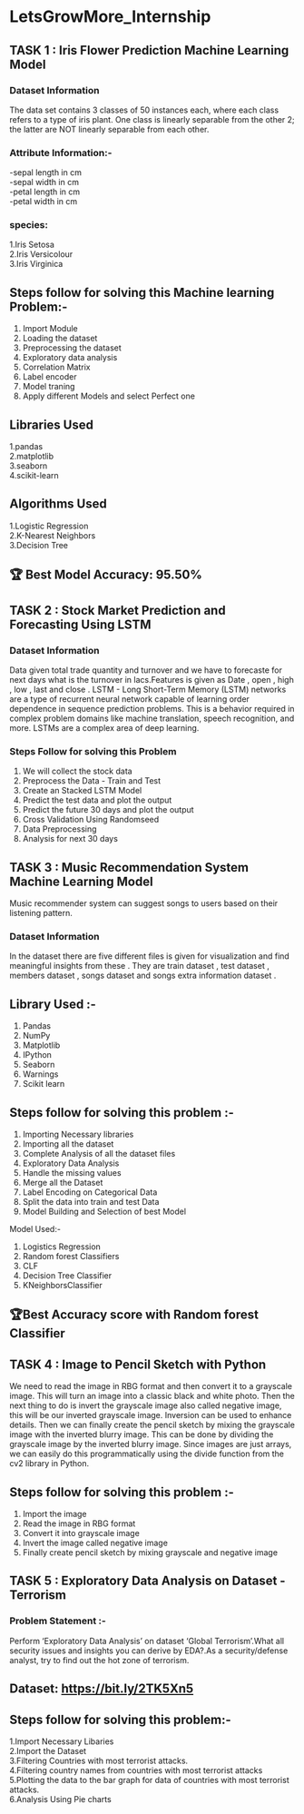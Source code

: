 # LetsGrowMore_Internship
## TASK 1 : Iris Flower Prediction Machine Learning Model
### Dataset Information
The data set contains 3 classes of 50 instances each, where each class refers to a type of iris plant. One class is linearly separable from the other 2; the latter are NOT linearly separable from each other.

### Attribute Information:-
-sepal length in cm<br>
-sepal width in cm<br>
-petal length in cm<br>
-petal width in cm<br>
### species: 
1.Iris Setosa<br>
2.Iris Versicolour <br>
3.Iris Virginica<br>
## Steps follow for solving this Machine learning Problem:-
1. Import Module 
2. Loading the dataset
3. Preprocessing the dataset 
4. Exploratory data analysis 
5. Correlation Matrix
6. Label encoder
7. Model traning 
8. Apply different Models and select Perfect one
## Libraries Used
1.pandas<br>
2.matplotlib<br>
3.seaborn<br>
4.scikit-learn<br>
## Algorithms Used
1.Logistic Regression<br>
2.K-Nearest Neighbors<br>
3.Decision Tree<br>
## 🏆 Best Model Accuracy: 95.50%<br>

## TASK 2 : Stock Market Prediction and Forecasting Using LSTM
### Dataset Information
Data given total trade quantity and turnover and we have to forecaste for next days what is the turnover in lacs.Features is given as Date , open , high , low , last and close . 
LSTM - Long Short-Term Memory (LSTM) networks are a type of recurrent neural network capable of learning order dependence in sequence prediction problems. This is a behavior required in complex problem domains like machine translation, speech recognition, and more. LSTMs are a complex area of deep learning.

### Steps Follow for solving this Problem 
1. We will collect the stock data
2. Preprocess the Data - Train and Test
3. Create an Stacked LSTM Model 
4. Predict the test data and plot the output
5. Predict the future 30 days and plot the output 
6. Cross Validation Using Randomseed
7. Data Preprocessing 
8. Analysis for next 30 days 

## TASK 3 : Music Recommendation System Machine Learning Model
Music recommender system can suggest songs to users based on their listening pattern.

### Dataset Information
In the dataset there are five different files is given for visualization and find meaningful insights from these . They are train dataset , test dataset , members dataset , songs dataset and songs extra information dataset . 

## Library Used :- 
1. Pandas
2. NumPy
3. Matplotlib 
4. IPython
5. Seaborn 
6. Warnings
7. Scikit learn

## Steps follow for solving this problem :-
1. Importing Necessary libraries 
2. Importing all the dataset 
3. Complete Analysis of all the dataset files 
4. Exploratory Data Analysis 
5. Handle the missing values
6. Merge all the Dataset
7. Label Encoding on Categorical Data
8. Split the data into train and test Data
9. Model Building and Selection of best Model

Model Used:-
1. Logistics Regression
2. Random forest Classifiers 
3. CLF
4. Decision Tree Classifier 
5. KNeighborsClassifier

## 🏆Best Accuracy score with Random forest Classifier

## TASK 4 : Image to Pencil Sketch with Python

We need to read the image in RBG format and then convert it to a grayscale image. This will turn an image into a classic black and white photo. Then the next thing to do is invert the grayscale image also called negative image, this will be our inverted grayscale image. Inversion can be used to enhance details. Then we can finally create the pencil sketch by mixing the grayscale image with the inverted blurry image. This can be done by dividing the grayscale image by the inverted blurry image. Since images are just arrays, we can easily do this programmatically using the divide function from the cv2 library in Python.

## Steps follow for solving this problem :- 
1. Import the image
2. Read the image in RBG format
3. Convert it into grayscale image
4. Invert the image called negative image 
5. Finally create pencil sketch by mixing grayscale and negative image

## TASK 5 : Exploratory Data Analysis on Dataset - Terrorism
### Problem Statement :-
Perform ‘Exploratory Data Analysis’ on dataset ‘Global Terrorism’.What all security issues and insights you can derive by EDA?.As a security/defense analyst, try to find out the hot zone of terrorism.

## Dataset: https://bit.ly/2TK5Xn5

## Steps follow for solving this problem:-
1.Import Necessary Libaries<br>
2.Import the Dataset<br>
3.Filtering Countries with most terrorist attacks.<br>
4.Filtering country names from countries with most terrorist attacks<br>
5.Plotting the data to the bar graph for data of countries with most terrorist attacks.<br>
6.Analysis Using Pie charts<br>
